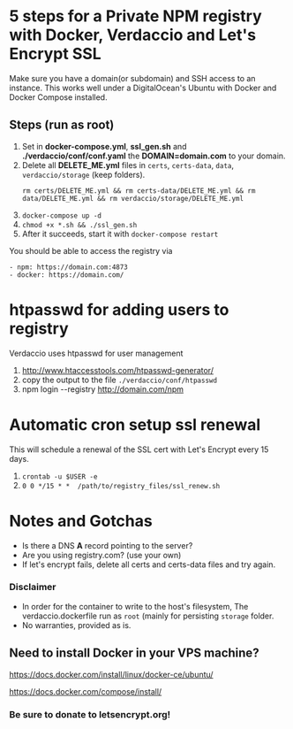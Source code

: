 # 5 steps for a Private NPM registry with Docker, Verdaccio and Let's Encrypt SSL

Make sure you have a domain(or subdomain) and SSH access to an instance. This works well under a DigitalOcean's Ubuntu with Docker and Docker Compose installed.

## Steps (run as root)
1. Set in **docker-compose.yml**, **ssl_gen.sh** and **./verdaccio/conf/conf.yaml** the **DOMAIN=domain.com** to your domain.
2. Delete all **DELETE_ME.yml** files in `certs`, `certs-data`, `data`, `verdaccio/storage` (keep folders).
    ```
    rm certs/DELETE_ME.yml && rm certs-data/DELETE_ME.yml && rm data/DELETE_ME.yml && rm verdaccio/storage/DELETE_ME.yml
    ```
4. `docker-compose up -d`
5. `chmod +x *.sh && ./ssl_gen.sh`  
6. After it succeeds, start it with `docker-compose restart`

You should be able to access the registry via

    - npm: https://domain.com:4873 
    - docker: https://domain.com/

# htpasswd for adding users to registry
Verdaccio uses htpasswd for user management
1. http://www.htaccesstools.com/htpasswd-generator/
2. copy the output to the file `./verdaccio/conf/htpasswd`
3. npm login --registry http://domain.com/npm

# Automatic cron setup ssl renewal

This will schedule a renewal of the SSL cert with Let's Encrypt every 15 days.
1. `crontab -u $USER -e`
2. `0 0 */15 * *  /path/to/registry_files/ssl_renew.sh`

# Notes and Gotchas
- Is there a DNS **A** record pointing to the server?
- Are you using registry.com? (use your own)
- If let's encrypt fails, delete all certs and certs-data files and try again.

### Disclaimer
- In order for the container to write to the host's filesystem, The verdaccio.dockerfile run as `root` (mainly for persisting `storage` folder.
- No warranties, provided as is.

## Need to install Docker in your VPS machine?
https://docs.docker.com/install/linux/docker-ce/ubuntu/

https://docs.docker.com/compose/install/

### Be sure to donate to **letsencrypt.org**!
